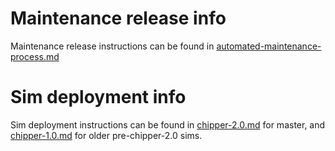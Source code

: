 # Maintenance release info
Maintenance release instructions can be found in [automated-maintenance-process.md](https://github.com/phetsims/perennial/blob/master/doc/automated-maintenance-process.md)

# Sim deployment info
Sim deployment instructions can be found in [chipper-2.0.md](chipper-2.0.md) for master, and [chipper-1.0.md](chipper-1.0.md) for older pre-chipper-2.0 sims.
